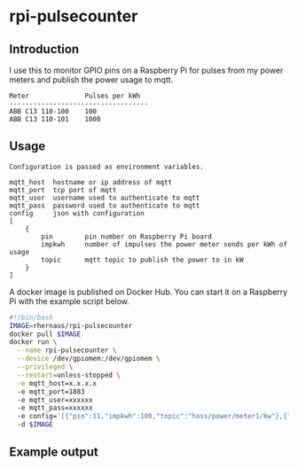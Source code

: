 # rpi-pulsecounter

## Introduction

I use this to monitor GPIO pins on a Raspberry Pi for pulses from my power meters and publish the power usage to mqtt.

```text
Meter              Pulses per kWh
-----------------------------------
ABB C13 110-100    100
ABB C13 110-101    1000
```

## Usage

```text
Configuration is passed as environment variables.

mqtt_host  hostname or ip address of mqtt
mqtt_port  tcp port of mqtt
mqtt_user  username used to authenticate to mqtt
mqtt_pass  password used to authenticate to mqtt
config     json with configuration
[
    {
        pin        pin number on Raspberry Pi board
        impkwh     number of impulses the power meter sends per kWh of usage
        topic      mqtt topic to publish the power to in kW
    }
]
```

A docker image is published on Docker Hub. You can start it on a Raspberry Pi with the example script below.

```bash
#!/bin/bash
IMAGE=rhernaus/rpi-pulsecounter
docker pull $IMAGE
docker run \
  --name rpi-pulsecounter \
  --device /dev/gpiomem:/dev/gpiomem \
  --privileged \
  --restart=unless-stopped \
  -e mqtt_host=x.x.x.x
  -e mqtt_port=1883
  -e mqtt_user=xxxxxx
  -e mqtt_pass=xxxxxx
  -e config='[{"pin":11,"impkwh":100,"topic":"hass/power/meter1/kw"},{"pin":15,"impkwh":1000,"topic":"hass/power/meter2/kw"},{"pin":13,"impkwh":100,"topic":"hass/power/meter3/kw"}]'
  -d $IMAGE
```

## Example output

```text

```
